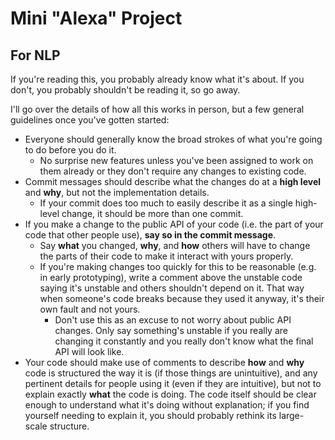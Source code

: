 # Mini "Alexa" Project
## For NLP

If you're reading this, you probably already know what it's about. If you don't, you probably shouldn't be reading it, so go away.

I'll go over the details of how all this works in person, but a few general guidelines once you've gotten started:
- Everyone should generally know the broad strokes of what you're going to do before you do it.
  - No surprise new features unless you've been assigned to work on them already or they don't require any changes to existing code.
- Commit messages should describe what the changes do at a **high level** and **why**, but not the implementation details.
  - If your commit does too much to easily describe it as a single high-level change, it should be more than one commit.
- If you make a change to the public API of your code (i.e. the part of your code that other people use), **say so in the commit message**.
  - Say **what** you changed, **why**, and **how** others will have to change the parts of their code to make it interact with yours properly.
  - If you're making changes too quickly for this to be reasonable (e.g. in early prototyping), write a comment above the unstable code saying
    it's unstable and others shouldn't depend on it. That way when someone's code breaks because they used it anyway, it's their own fault and
    not yours.
    - Don't use this as an excuse to not worry about public API changes. Only say something's unstable if you really are changing it constantly
      and you really don't know what the final API will look like.
- Your code should make use of comments to describe **how** and  **why** code is structured the way it is (if those things are unintuitive), and 
    any pertinent details for people using it (even if they are intuitive), but not to explain exactly **what** the code is doing. The code itself 
    should be clear enough to understand what it's doing without explanation; if you find yourself needing to explain it, you should probably 
    rethink its large-scale structure.
